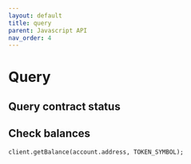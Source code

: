 ```yaml
---
layout: default
title: query
parent: Javascript API
nav_order: 4
---
```


# Query

## Query contract status

## Check balances

```
client.getBalance(account.address, TOKEN_SYMBOL);
```
